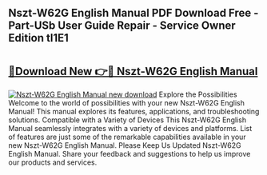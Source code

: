## Nszt-W62G English Manual PDF Download Free - Part-USb User Guide Repair - Service Owner Edition tl1E1

# <h2><a href="http://cf19381.oget.top/?id=Nszt-W62G+English+Manual">🔗Download New 👉🔴 Nszt-W62G English Manual</a></h2>

[![Nszt-W62G English Manual new download](https://i.imgur.com/5g1atiW.png)](http://cf19381.oget.top/?id=Nszt-W62G+English+Manual)
Explore the Possibilities Welcome to the world of possibilities with your new Nszt-W62G English Manual! This manual explores its features, applications, and troubleshooting solutions. Compatible with a Variety of Devices This Nszt-W62G English Manual seamlessly integrates with a variety of devices and platforms. List of features are just some of the remarkable capabilities available in your new Nszt-W62G English Manual. Please Keep Us Updated Nszt-W62G English Manual. Share your feedback and suggestions to help us improve our products and services.
